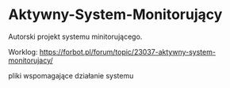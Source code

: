# Aktywny-System-Monitorujący

Autorski projekt systemu minitorującego.

Worklog: https://forbot.pl/forum/topic/23037-aktywny-system-monitorujacy/

pliki wspomagające działanie systemu

